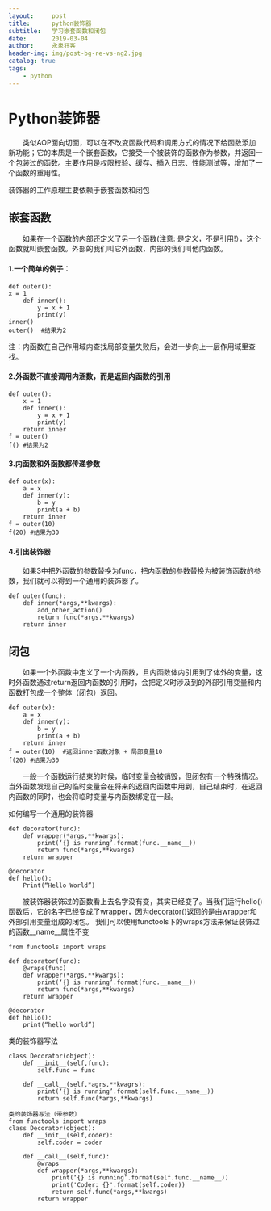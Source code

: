```yaml
---
layout:     post
title:      python装饰器
subtitle:   学习嵌套函数和闭包
date:       2019-03-04
author:     永泉狂客
header-img: img/post-bg-re-vs-ng2.jpg
catalog: true
tags:
    - python
---
```


# Python装饰器
&emsp;&emsp;类似AOP面向切面，可以在不改变函数代码和调用方式的情况下给函数添加新功能；它的本质是一个嵌套函数，它接受一个被装饰的函数作为参数，并返回一个包装过的函数。主要作用是权限校验、缓存、插入日志、性能测试等，增加了一个函数的重用性。

装饰器的工作原理主要依赖于嵌套函数和闭包

## 嵌套函数
&emsp;&emsp;如果在一个函数的内部还定义了另一个函数(注意: 是定义，不是引用!），这个函数就叫嵌套函数。外部的我们叫它外函数，内部的我们叫他内函数。

#### 1.一个简单的例子：
```
def outer():
x = 1
    def inner():
        y = x + 1
        print(y)
inner()
outer()  #结果为2
```
注：内函数在自己作用域内查找局部变量失败后，会进一步向上一层作用域里查找。
#### 2.外函数不直接调用内涵数，而是返回内函数的引用
```
def outer():
    x = 1
    def inner():
        y = x + 1
        print(y)
    return inner
f = outer()
f() #结果为2
```
#### 3.内函数和外函数都传递参数
```
def outer(x):
    a = x
    def inner(y):
        b = y
        print(a + b)
    return inner
f = outer(10)
f(20) #结果为30
```
#### 4.引出装饰器
&emsp;&emsp;如果3中把外函数的参数替换为func，把内函数的参数替换为被装饰函数的参数，我们就可以得到一个通用的装饰器了。
```
def outer(func):
    def inner(*args,**kwargs):
        add_other_action()
        return func(*args,**kwargs)
    return inner
```

## 闭包
&emsp;&emsp;如果一个外函数中定义了一个内函数，且内函数体内引用到了体外的变量，这时外函数通过return返回内函数的引用时，会把定义时涉及到的外部引用变量和内函数打包成一个整体（闭包）返回。
```
def outer(x):
    a = x
    def inner(y):
        b = y
        print(a + b)
    return inner
f = outer(10)  #返回inner函数对象 + 局部变量10
f(20) #结果为30
```

&emsp;&emsp;一般一个函数运行结束的时候，临时变量会被销毁，但闭包有一个特殊情况。当外函数发现自己的临时变量会在将来的返回内函数中用到，自己结束时，在返回内函数的同时，也会将临时变量与内函数绑定在一起。

如何编写一个通用的装饰器
```
def decorator(func):
    def wrapper(*args,**kwargs):
        print(‘{} is running’.format(func.__name__))
        return func(*args,**kwargs)
    return wrapper

@decorator
def hello():
    Print(“Hello World”)
```
&emsp;&emsp;被装饰器装饰过的函数看上去名字没有变，其实已经变了。当我们运行hello()函数后，它的名字已经变成了wrapper，因为decorator()返回的是由wrapper和外部引用变量组成的闭包。
我们可以使用functools下的wraps方法来保证装饰过的函数__name__属性不变
```
from functools import wraps

def decorator(func):
    @wraps(func)
    def wrapper(*args,**kwargs):
        print(‘{} is running’.format(func.__name__))
        return func(*args,**kwargs)
    return wrapper

@decorator
def hello():
    print(“hello world”)
```

类的装饰器写法
```
class Decorator(object):
    def __init__(self,func):
        self.func = func

    def __call__(self,*agrs,**kwagrs):
        print(‘{} is running’.format(self.func.__name__))
        return self.func(*args,**kwargs)

类的装饰器写法（带参数）
from functools import wraps
class Decorator(object):
    def __init__(self,coder):
        self.coder = coder

    def __call__(self,func):
        @wraps
        def wrapper(*args,**kwargs):
            print(‘{} is running’.format(self.func.__name__))
            print('Coder: {}'.format(self.coder))
            return self.func(*args,**kwargs)
        return wrapper
```
